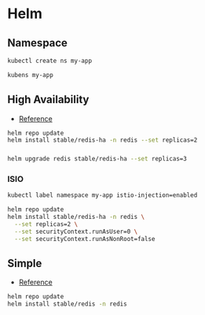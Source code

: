 # Helm

## Namespace

```sh
kubectl create ns my-app
```

```sh
kubens my-app
```

## High Availability

- [Reference](https://github.com/helm/charts/tree/master/stable/redis-ha)

```sh
helm repo update
helm install stable/redis-ha -n redis --set replicas=2
```

###

```sh
helm upgrade redis stable/redis-ha --set replicas=3
```

### ISIO

```sh
kubectl label namespace my-app istio-injection=enabled
```

```sh
helm repo update
helm install stable/redis-ha -n redis \
  --set replicas=2 \
  --set securityContext.runAsUser=0 \
  --set securityContext.runAsNonRoot=false
```

## Simple

- [Reference](https://github.com/helm/charts/tree/master/stable/redis)

```sh
helm repo update
helm install stable/redis -n redis
```
